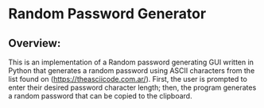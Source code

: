 # Random Password Generator

## Overview:

This is an implementation of a Random password generating GUI written in Python that generates a random password using ASCII characters from the list found on (https://theasciicode.com.ar/). First, the user is prompted to enter their desired password character length; then, the program generates a random password that can be copied to the clipboard.
